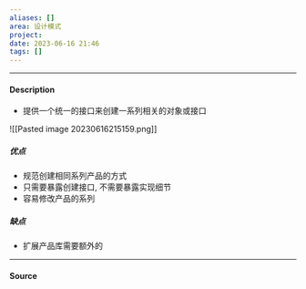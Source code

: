 ```yaml
---
aliases: []
area: 设计模式
project: 
date: 2023-06-16 21:46
tags: []
---
```

---
#### Description
- 提供一个统一的接口来创建一系列相关的对象或接口

![[Pasted image 20230616215159.png]]
##### 优点
- 规范创建相同系列产品的方式
- 只需要暴露创建接口, 不需要暴露实现细节
- 容易修改产品的系列
##### 缺点
- 扩展产品库需要额外的



---
#### Source
